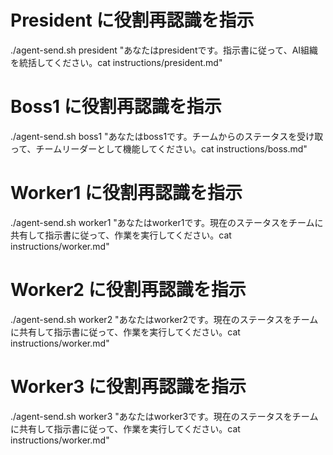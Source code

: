 # President に役割再認識を指示
./agent-send.sh president "あなたはpresidentです。指示書に従って、AI組織を統括してください。cat instructions/president.md"

# Boss1 に役割再認識を指示  
./agent-send.sh boss1 "あなたはboss1です。チームからのステータスを受け取って、チームリーダーとして機能してください。cat instructions/boss.md"

# Worker1 に役割再認識を指示
./agent-send.sh worker1 "あなたはworker1です。現在のステータスをチームに共有して指示書に従って、作業を実行してください。cat instructions/worker.md"

# Worker2 に役割再認識を指示
./agent-send.sh worker2 "あなたはworker2です。現在のステータスをチームに共有して指示書に従って、作業を実行してください。cat instructions/worker.md"

# Worker3 に役割再認識を指示  
./agent-send.sh worker3 "あなたはworker3です。現在のステータスをチームに共有して指示書に従って、作業を実行してください。cat instructions/worker.md"